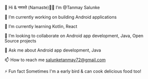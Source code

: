 👋 Hi & नमस्ते (Namaste)🙏🏻 I’m @Tanmay Salunke

🔭 I’m currently working on building Android applications

👀 I’m currently learning Kotlin, React

👯 I’m looking to collaborate on Android app development, Java, Open Source projects

💬 Ask me about Android app development, Java

📫 How to reach me salunketanmay72@gmail.com

⚡ Fun fact Sometimes I'm a early bird & can cook delicious food too!

